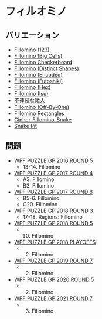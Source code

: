 # フィルオミノ

## バリエーション
- [Fillomino (123)](fillomino-123.md)
- [Fillomino (Big Cells)](fillomino-bigcells.md)
- [Fillomino Checkerboard](fillomino-checkerboard.md)
- [Fillomino (Distinct Shapes)](fillomino-distinctshapes.md)
- [Fillomino (Encoded)](fillomino-encoded.md)
- [Fillomino (Futoshiki)](fillomino-futoshiki.md)
- [Fillomino (Hex)](fillomino-hex.md)
- [Fillomino (Iso)](fillomino-iso.md)
- [不連続な隣人](fillomino-nonconsective.md)
- [Fillomino (Off-By-One)](fillomino-offbyone.md)
- [Fillomino Rectangles](fillomino-rectangles.md)
- [Cipher-Fillomino-Snake](fillomino-snake-encoded.md)
- [Snake Pit](snake-pit.md)

## 問題
- [WPF PUZZLE GP 2016 ROUND 5](../questions/wpfpgp2016-5.md)
	- 13-14. Fillomino
- [WPF PUZZLE GP 2017 ROUND 4](../questions/wpfpgp2017-4.md)
	- A3. Fillomino
	- B3. Fillomino
- [WPF PUZZLE GP 2017 ROUND 8](../questions/wpfpgp2017-8.md)
	- B5-6. Fillomino
	- C20. Fillomino
- [WPF PUZZLE GP 2018 ROUND 3](../questions/wpfpgp2018-3.md)
	- 17-18. Regions: Fillomino
- [WPF PUZZLE GP 2018 ROUND 5](../questions/wpfpgp2018-5.md)
	- 10. Fillomino
- [WPF PUZZLE GP 2018 PLAYOFFS](../questions/wpfpgp2018-po.md)
	- 2. Fillomino
- [WPF PUZZLE GP 2019 ROUND 7](../questions/wpfpgp2019-7.md)
	- 2. Fillomino
- [WPF PUZZLE GP 2020 ROUND 5](../questions/wpfpgp2020-5.md)
	- 2. Fillomino
- [WPF PUZZLE GP 2021 ROUND 7](../questions/wpfpgp2021-7.md)
	- 3. Fillomino
